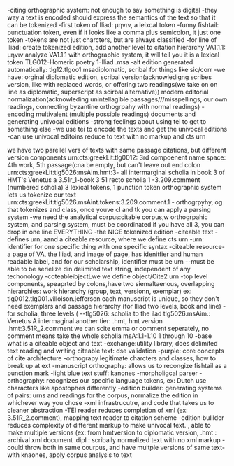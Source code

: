 -citing orthographic system: not enough to say something is digital -they way a text is encoded should express the semantics of the text so that it can be tokenized -first token of Iliad: μηνιν, a leixcal token -funny fishtail: punctuation token, even if it looks like a comma plus semicolon, it just one token -tokens are not just charcters, but are always classified -for line of Iliad: 
create tokenized edition, add another level to citation hierarchy VA1.1.1: μηνιν analyze VA1.1.1 with orthographic system, it will tell you it is a lexical token TLG012-Homeric poetry 1-Iliad .msa -alt edition generated automatically: tlg12.tlgoo1.msadiplomatic, scribal for things like sic/corr -we have: orginal diplomatic edition, scribal version(acknowledigng scribes version, like with replaced words, or offering two readings(we take on on line as diplomatic, superscript as scirbal alternative)) modern editorial normalization(acknowleding unintellagible passages///misspellings, our own readings, connecting byzantine orthogrpahy with normal readings) -encoding multivalent (multiple possible readings) documents and generating univocal editions -strong feelings about using tei to get to something else -we use tei to encode the texts and get the univocal editions -can use univocal editoins reduce to text with no markup and cts urn

   we have two parellel vers of texts with same passage citations, but different version components
    urn:cts:greekLit:tlg0012: 3rd compoenent name space: 4th work, 5th passage(cna be empty, but can't leave out end colon
    urn:cts:greekLit:tlg5026:msAim.hmt:3- all intermarginal scholia in book 3 of HMT's Venetus a
    3.51r_1-book 3 51 recto scholia 1
    -3.209.comment (numbered scholia) 3 lexical tokens, 1 punction token
    orthographic system lets us tokenize our text
    urn:cts:greekLit:tlg5026.msAint.tokens:3.209.comment.1 -
    orthogrpyhy, og that tokenizes and class, once youve cl and tk you can apply a parsing system
    -we need the analytical corpus:citable corpus,w orthogrpahic system, and parsing system, must be coordinated
    if you have all 3, you can drop in one line EVERYTHING
    -the NICE tokenized edition
-citeable text -defines urn, aand a citeable resource, where we define cts urn
-urn: identifier for one specific thing with one specific syntax
-citeable resource- a page of VA, the Iliad, and image of   page, has idenitfier and human readable label, and for our scholarship, identifier must be urn
--must be able to be serielize din delimited text string, independent of any techonology
-coteableibjectLwe we define object/Cite2 urn
-top level components, speaprted by colons,have two siemaltaenous, overlapping hierarchies: work hierarchy (group, text, versionn, exemplar) ex: tlg0012.tlg001.villoison.jefferson each manuscript is unique, so they don't need exemplars and passage hierarchy (for Iliad two levels, book and line)
-for scholia, three levels (
--tlg5026: scholia to the ilad          tlg5026.msAim.: Venetus A intermaginal another tier:     .hmt, hmt version .hmt:3.51R_2.comment we can scite emma or comment seperately, no comment means take the whole scholia
msA:1.1-1.10 1 through 10 
-base what is a citeable object and text
-exchange:utility library, does delimited text reading and writing
citeable text: dse validation
-purple: core concepts of cite architecture
-orthograpy legitimate charcters and classes, how to break up at ext
-manuscript orthography: allows us to recongize fishtail as a punction mark
-light blue text stuff: kanones -morpholigcal parser
-orthography: recognizes our specific language tokens, ex: Dutch use characters like apostophes differently
-edition builder: generating systems of pairs: urns and readings for the corpus, normalize the edition in whichever way you chose
-xml infrastrucutre, and code that takes us to cleaner abstraction
-TEI reader reduces completion of xml (ex: 3.51R_2.comment), mapping text reader to citation scheme
-edition bulilder reduces complexity of different markup to make univocal text. , able to make multiple versions (ex: from hmtversion to diplomatic version, .hmt : archival xml document   .dipl : scribally normalized text with no xml markup
-could throw both in same courpus, and have multple versions of same text-with knaones, apply corpus analysis to text

